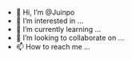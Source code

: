 - 👋 Hi, I’m @Juinpo
- 👀 I’m interested in ...
- 🌱 I’m currently learning ...
- 💞️ I’m looking to collaborate on ...
- 📫 How to reach me ...

<!---
Juinpo/Juinpo is a ✨ special ✨ repository because its `README.md` (this file) appears on your GitHub profile.
You can click the Preview link to take a look at your changes.
--->
